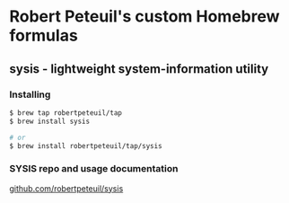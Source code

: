 # Robert Peteuil's custom Homebrew formulas

## sysis - lightweight system-information utility

### Installing

```bash
$ brew tap robertpeteuil/tap
$ brew install sysis

# or
$ brew install robertpeteuil/tap/sysis
```

### SYSIS repo and usage documentation

[github.com/robertpeteuil/sysis](https://github.com/robertpeteuil/sysis)
